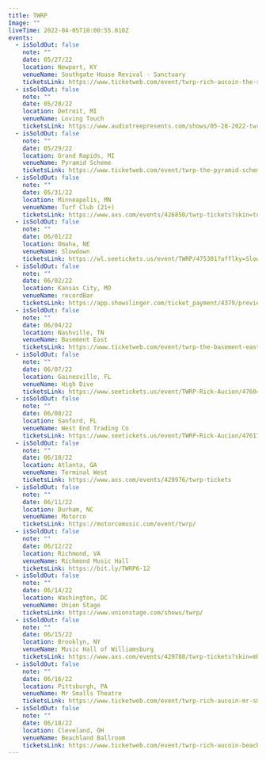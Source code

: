 ```yaml
---
title: TWRP
Image: ""
liveTime: 2022-04-05T10:00:55.010Z
events:
  - isSoldOut: false
    note: ""
    date: 05/27/22
    location: Newport, KY
    venueName: Southgate House Revival - Sanctuary
    ticketsLink: https://www.ticketweb.com/event/twrp-rich-aucoin-the-southgate-house-revival-tickets/11620705?pl=southgatehouse
  - isSoldOut: false
    note: ""
    date: 05/28/22
    location: Detroit, MI
    venueName: Loving Touch
    ticketsLink: https://www.audiotreepresents.com/shows/05-28-2022-twrp
  - isSoldOut: false
    note: ""
    date: 05/29/22
    location: Grand Rapids, MI
    venueName: Pyramid Scheme
    ticketsLink: https://www.ticketweb.com/event/twrp-the-pyramid-scheme-tickets/11990145?pl=pyramid
  - isSoldOut: false
    note: ""
    date: 05/31/22
    location: Minneapolis, MN
    venueName: Turf Club (21+)
    ticketsLink: https://www.axs.com/events/426850/twrp-tickets?skin=turfclub
  - isSoldOut: false
    note: ""
    date: 06/01/22
    location: Omaha, NE
    venueName: Slowdown
    ticketsLink: https://wl.seetickets.us/event/TWRP/475301?afflky=Slowdown
  - isSoldOut: false
    note: ""
    date: 06/02/22
    location: Kansas City, MO
    venueName: recordBar
    ticketsLink: https://app.showslinger.com/ticket_payment/4379/preview_ticket
  - isSoldOut: false
    note: ""
    date: 06/04/22
    location: Nashville, TN
    venueName: Basement East
    ticketsLink: https://www.ticketweb.com/event/twrp-the-basement-east-tickets/11977815?pl=basementeast
  - isSoldOut: false
    note: ""
    date: 06/07/22
    location: Gainesville, FL
    venueName: High Dive
    ticketsLink: https://www.seetickets.us/event/TWRP-Rick-Aucion/476042
  - isSoldOut: false
    note: ""
    date: 06/08/22
    location: Sanford, FL
    venueName: West End Trading Co
    ticketsLink: https://www.seetickets.us/event/TWRP-Rick-Aucion/476172
  - isSoldOut: false
    note: ""
    date: 06/10/22
    location: Atlanta, GA
    venueName: Terminal West
    ticketsLink: https://www.axs.com/events/429976/twrp-tickets
  - isSoldOut: false
    note: ""
    date: 06/11/22
    location: Durham, NC
    venueName: Motorco
    ticketsLink: https://motorcomusic.com/event/twrp/
  - isSoldOut: false
    note: ""
    date: 06/12/22
    location: Richmond, VA
    venueName: Richmond Music Hall
    ticketsLink: https://bit.ly/TWRP6-12
  - isSoldOut: false
    note: ""
    date: 06/14/22
    location: Washington, DC
    venueName: Union Stage
    ticketsLink: https://www.unionstage.com/shows/twrp/
  - isSoldOut: false
    note: ""
    date: 06/15/22
    location: Brooklyn, NY
    venueName: Music Hall of Williamsburg
    ticketsLink: https://www.axs.com/events/429788/twrp-tickets?skin=mhow
  - isSoldOut: false
    note: ""
    date: 06/16/22
    location: Pittsburgh, PA
    venueName: Mr Smalls Theatre
    ticketsLink: https://www.ticketweb.com/event/twrp-rich-aucoin-mr-smalls-theatre-tickets/11990345?pl=opus
  - isSoldOut: false
    note: ""
    date: 06/18/22
    location: Cleveland, OH
    venueName: Beachland Ballroom
    ticketsLink: https://www.ticketweb.com/event/twrp-rich-aucoin-beachland-ballroom-tickets/11974755?pl=beachland
---
```

